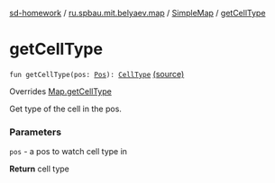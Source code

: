 [sd-homework](../../index.md) / [ru.spbau.mit.belyaev.map](../index.md) / [SimpleMap](index.md) / [getCellType](.)

# getCellType

`fun getCellType(pos: `[`Pos`](../../ru.spbau.mit.belyaev.world/-pos/index.md)`): `[`CellType`](../-cell-type/index.md) [(source)](https://github.com/StasBel/sd-homework/blob/Roguelike/src/main/kotlin/ru/spbau/mit/belyaev/map/SimpleMap.kt#L15)

Overrides [Map.getCellType](../-map/get-cell-type.md)

Get type of the cell in the pos.

### Parameters

`pos` - a pos to watch cell type in

**Return**
cell type

